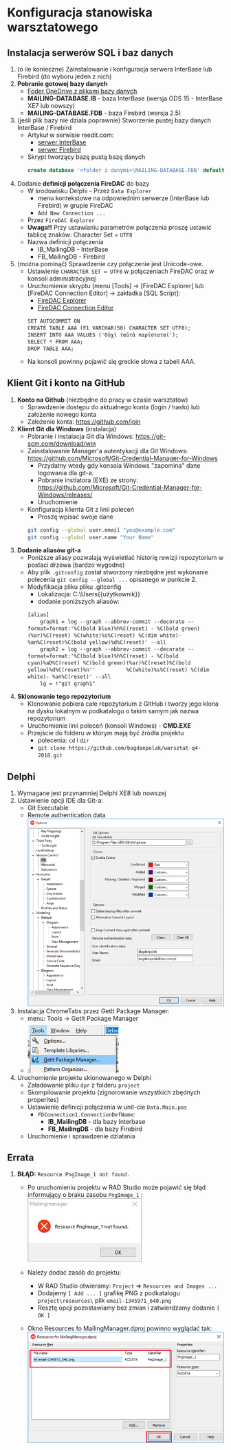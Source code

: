# Konfiguracja stanowiska warsztatowego 

##  Instalacja serwerów SQL i baz danych

1. (o ile konieczne) Zainstalowanie i konfiguracja serwera InterBase lub Firebird (do wyboru jeden z nich)
2. **Pobranie gotowej bazy danych**
	* [Foder OneDrive z plikami bazy danych](https://1drv.ms/f/s!An4rcuXGtj40-xWySBwS1XbG1ZXy)
	* **MAILING-DATABASE.IB** - baza InterBase (wersja ODS 15 - InterBase XE7 lub nowszy)
	* **MAILING-DATABASE.FDB** - baza Firebird (wersja 2.5)
2. (jeśli plik bazy nie działa poprawnie) Stworzenie pustej bazy danych InterBase / Firebird
	* Artykuł w serwisie reedit.com:
		* [serwer InterBase](https://www.reddit.com/user/BogdanPolakBSC/comments/9cymje/)
		* [serwer Firebird](https://www.reddit.com/user/BogdanPolakBSC/comments/9cyrh2/)
	* Skrypt tworzący bazę pustą bazę danych
		```sql
		create database '<folder z danymi>\MAILING-DATABASE.FDB' default character set UTF_8;
		```
3. Dodanie **definicji połączenia FireDAC** do bazy
	* W środowisku Delphi - Przez ```Data Explorer```
		* menu kontekstowe na odpowiednim serwerze (InterBase lub Firebird) w grupie FireDAC
		* ```Add New Connection ...```
	* Przez ```FireDAC Explorer```
	* **Uwaga!!** Przy ustawianiu parametrów połączenia proszę ustawić tablicę znaków: Character Set = ```UTF8```
	* Nazwa definicji połączenia
		* IB_MailingDB - InterBase 
		* FB_MailingDB - Firebird
4. (można pominąć) Sprawdzenie czy połączenie jest Unicode-owe.
	* Ustawienie ```CHARACTER SET = UTF8``` w połączeniach FireDAC oraz w konsoli administracyjnej
	* Uruchomienie skryptu (menu [Tools] -> [FireDAC Explorer] lub [FireDAC Connection Editor] -> zakładka [SQL Script]:
		* [FireDAC Explorer](http://docwiki.embarcadero.com/RADStudio/Tokyo/en/Setting_up_Connections_(FireDAC)#Using_the_FDExplorer_Utility)
		* [FireDAC Connection Editor](http://docwiki.embarcadero.com/RADStudio/Tokyo/en/Setting_up_Connections_(FireDAC)#Using_the_TFDConnection_Design-Time_Editor)
		```
		SET AUTOCOMMIT ON
		CREATE TABLE AAA (F1 VARCHAR(50) CHARACTER SET UTF8);
		INSERT INTO AAA VALUES ('Οὐχὶ ταὐτὰ παρίσταταί');
		SELECT * FROM AAA;
		DROP TABLE AAA;
		```
	* Na konsoli powinny pojawić się greckie słowa z tabeli AAA.

## Klient Git i konto na GitHub
		
1. **Konto na Github** (niezbędne do pracy w czasie warsztatów)
	* Sprawdzenie dostępu do aktualnego konta (login / hasło) lub założenie nowego konta
	* Założenie konta: https://github.com/join 
2. **Klient Git dla Windows** (instalacja)
	* Pobranie i instalacja Git dla Windows: https://git-scm.com/download/win
	* Zainstalowanie Manager'a autentykacji dla Git Windows: https://github.com/Microsoft/Git-Credential-Manager-for-Windows
		* Przydatny wtedy gdy konsola Windows "zapomina" dane logowania dla git-a.
		* Pobranie instlatora (EXE) ze strony: https://github.com/Microsoft/Git-Credential-Manager-for-Windows/releases/
		* Uruchomienie
	* Konfiguracja klienta Git z linii poleceń
		* Proszę wpisać swoje dane
		```sh
		git config --global user.email "you@example.com"
		git config --global user.name "Your Name"
		```
3. **Dodanie aliasów git-a**
	* Poniższe aliasy pozwalają wyświetlać historię rewizji repozytorium w postaci drzewa (bardzo wygodne)
	* Aby plik ```.gitconfig``` został stworzony niezbędne jest wykonanie polecenia ```git config --global ...``` opisanego w punkcie 2.
	* Modyfikacja pliku pliku .gitconfig
		* Lokalizacja: C:\Users\{{użytkownik}}
		* dodanie poniższych aliasów:
		```
		[alias]
			graph1 = log --graph --abbrev-commit --decorate --format=format:'%C(bold blue)%h%C(reset) - %C(bold green)(%ar)%C(reset) %C(white)%s%C(reset) %C(dim white)- %an%C(reset)%C(bold yellow)%d%C(reset)' --all
			graph2 = log --graph --abbrev-commit --decorate --format=format:'%C(bold blue)%h%C(reset) - %C(bold cyan)%aD%C(reset) %C(bold green)(%ar)%C(reset)%C(bold yellow)%d%C(reset)%n''          %C(white)%s%C(reset) %C(dim white)- %an%C(reset)' --all
			lg = !"git graph1"
		```
4. **Sklonowanie tego repozytorium**
	* Klonowanie pobiera całe repozytorium z GitHub i tworzy jego klona na dysku lokalnym w podkatalogu o takim samym jak nazwa repozytorium
	* Uruchomienie linii poleceń (konsoli Windows) - **CMD.EXE**
	* Przejście do folderu w którym mają być źródła projektu
		* polecenia: ```cd``` i ```dir```
		* ```git clone https://github.com/bogdanpolak/warsztat-q4-2018.git```

## Delphi

1. Wymagane jest przynamniej Delphi XE8 lub nowszej
2. Ustawienie opcji IDE dla Git-a:
	* Git Executable
	* Remote authentication data
	![](./../assets/images/opcje-IDE-dla-Gita.png)
3. Instalacja ChromeTabs przez GetIt Package Manager:
	* menu: Tools -> GetIt Package Manager
	* ![](./../assets/images/getit-manager.png)
4. Uruchomienie projektu sklonowanego w Delphi
	* Załadowanie pliku ```dpr``` z folderu ```project```
	* Skompilowanie projektu (zignorowanie wszystkich zbędnych properites)
	* Ustawienie definicji połączenia w unit-cie ```Data.Main.pas```
		*  ```FDConnection1.ConnectionDefName```:
			* **IB_MailingDB** - dla bazy Interbase
			* **FB_MailingDB** - dla bazy Firebird
	* Uruchomienie i sprawdzenie działania

## Errata

1. **BŁĄD:** `Resource PngImage_1 not found.`

	* Po uruchomieniu projektu w RAD Studio może pojawić się błąd informujący o braku zasobu `PngImage_1` :
	![Ekran błędu po uruchomieniu projektu](./resources/errata-error.png)
	
	* Należy dodać zasób do projektu:
		* W RAD Studio otwieramy: `Project` => `Resources and Images ...`
		* Dodajemy `[ Add ... ]` grafikę PNG z podkatalogu `project\resources\` plik `email-1345971_640.png`
		* Resztę opcji pozostawiamy bez zmian i zatwierdzamy dodanie `[ OK ]`
	
	* Okno Resources fo MailingManager.dproj powinno wyglądać tak:
	![Naprawa błędu](./resources/errata-done.png)
